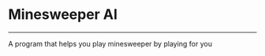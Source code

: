 # **Minesweeper AI**
-------------------------------------------------------------------------------------

A program that helps you play minesweeper by playing for you   



